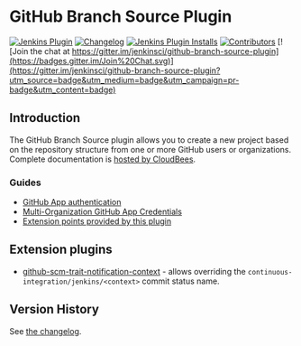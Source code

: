 # GitHub Branch Source Plugin

[![Jenkins Plugin](https://img.shields.io/jenkins/plugin/v/github-branch-source)](https://plugins.jenkins.io/github-branch-source)
[![Changelog](https://img.shields.io/github/v/tag/jenkinsci/github-branch-source-plugin?label=changelog)](https://github.com/jenkinsci/github-branch-source-plugin/releases)
[![Jenkins Plugin Installs](https://img.shields.io/jenkins/plugin/i/github-branch-source?color=blue)](https://plugins.jenkins.io/github-branch-source)
[![Contributors](https://img.shields.io/github/contributors/jenkinsci/github-branch-source-plugin.svg)](https://github.com/jenkinsci/github-branch-source-plugin/contributors)
[![Join the chat at https://gitter.im/jenkinsci/github-branch-source-plugin](https://badges.gitter.im/Join%20Chat.svg)](https://gitter.im/jenkinsci/github-branch-source-plugin?utm_source=badge&utm_medium=badge&utm_campaign=pr-badge&utm_content=badge)

## Introduction
The GitHub Branch Source plugin allows you to create a new project based on the repository structure from one or more 
GitHub users or organizations. Complete documentation is 
[hosted by CloudBees](https://docs.cloudbees.com/docs/cloudbees-ci/latest/cloud-admin-guide/github-branch-source-plugin).

### Guides

* [GitHub App authentication](docs/github-app.adoc)
* [Multi-Organization GitHub App Credentials](docs/multi-org-github-app-credentials.adoc)
* [Extension points provided by this plugin](docs/implementation.adoc)

## Extension plugins

* [github-scm-trait-notification-context](https://github.com/jenkinsci/github-scm-trait-notification-context-plugin) -
allows overriding the `continuous-integration/jenkins/<context>` commit status name.

## Version History

See [the changelog](CHANGELOG.md).
